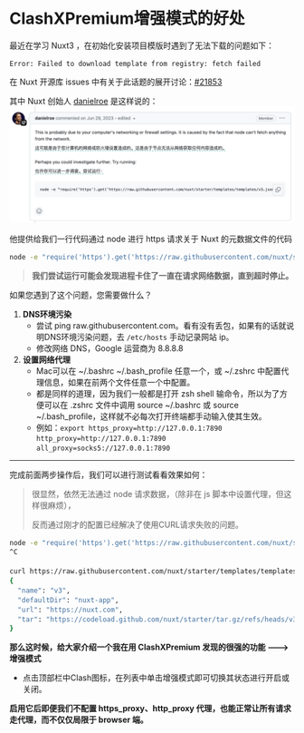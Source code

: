 # ClashXPremium增强模式的好处

最近在学习 Nuxt3 ，在初始化安装项目模版时遇到了无法下载的问题如下：

```text
Error: Failed to download template from registry: fetch failed
```

在 Nuxt 开源库 issues 中有关于此话题的展开讨论：[#21853](https://github.com/nuxt/nuxt/issues/21853)

其中 Nuxt 创始人 [danielroe](https://github.com/danielroe) 是这样说的：
![](./failed-to-download-template-light.png)

他提供给我们一行代码通过 node 进行 https 请求关于 Nuxt 的元数据文件的代码

```bash
node -e "require('https').get('https://raw.githubusercontent.com/nuxt/starter/templates/templates/v3.json')"
```

> **我们尝试运行可能会发现进程卡住了一直在请求网络数据，直到超时停止。**

如果您遇到了这个问题，您需要做什么？

1. **DNS环境污染**
   - 尝试 ping raw.githubusercontent.com。看有没有丢包，如果有的话就说明DNS环境污染问题，去 `/etc/hosts` 手动记录网站 ip。
   - 修改网络 DNS，Google 运营商为 8.8.8.8
2. **设置网络代理**
   - Mac可以在 ~/.bashrc ~/.bash_profile 任意一个，或 ~/.zshrc 中配置代理信息，如果在前两个文件任意一个中配置。
   - 都是同样的道理，因为我们一般都是打开 zsh shell 输命令，所以为了方便可以在 .zshrc 文件中调用 source ~/.bashrc 或 source ~/.bash_profile，这样就不必每次打开终端都手动输入使其生效。
   - 例如：`export https_proxy=http://127.0.0.1:7890 http_proxy=http://127.0.0.1:7890 all_proxy=socks5://127.0.0.1:7890`

---

完成前面两步操作后，我们可以进行测试看看效果如何：

> 很显然，依然无法通过 node 请求数据，（除非在 js 脚本中设置代理，但这样很麻烦），
>
> 反而通过刚才的配置已经解决了使用CURL请求失败的问题。

```bash
node -e "require('https').get('https://raw.githubusercontent.com/nuxt/starter/templates/templates/v3.json')"
^C

curl https://raw.githubusercontent.com/nuxt/starter/templates/templates/v3.json
{
  "name": "v3",
  "defaultDir": "nuxt-app",
  "url": "https://nuxt.com",
  "tar": "https://codeload.github.com/nuxt/starter/tar.gz/refs/heads/v3"
}
```

**那么这时候，给大家介绍一个我在用 ClashXPremium 发现的很强的功能 ---> 增强模式**

- 点击顶部栏中Clash图标，在列表中单击增强模式即可切换其状态进行开启或关闭。

**启用它后即便我们不配置 https_proxy、http_proxy 代理，也能正常让所有请求走代理，而不仅仅局限于 browser 端。**
